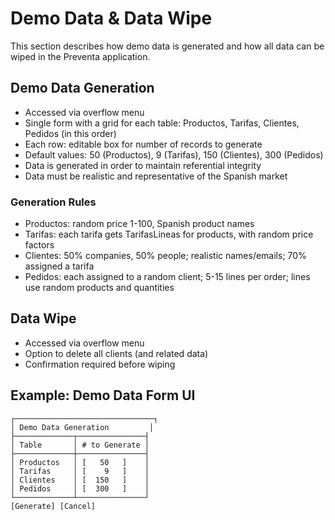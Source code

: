 # Demo Data & Data Wipe

This section describes how demo data is generated and how all data can be wiped in the Preventa application.

## Demo Data Generation
- Accessed via overflow menu
- Single form with a grid for each table: Productos, Tarifas, Clientes, Pedidos (in this order)
- Each row: editable box for number of records to generate
- Default values: 50 (Productos), 9 (Tarifas), 150 (Clientes), 300 (Pedidos)
- Data is generated in order to maintain referential integrity
- Data must be realistic and representative of the Spanish market

### Generation Rules
- Productos: random price 1-100, Spanish product names
- Tarifas: each tarifa gets TarifasLineas for products, with random price factors
- Clientes: 50% companies, 50% people; realistic names/emails; 70% assigned a tarifa
- Pedidos: each assigned to a random client; 5-15 lines per order; lines use random products and quantities

## Data Wipe
- Accessed via overflow menu
- Option to delete all clients (and related data)
- Confirmation required before wiping

## Example: Demo Data Form UI

```
┌───────────────────────────────┐
│ Demo Data Generation         │
├─────────────┬───────────────┤
│ Table       │ # to Generate │
├─────────────┼───────────────┤
│ Productos   │ [   50   ]    │
│ Tarifas     │ [    9   ]    │
│ Clientes    │ [  150   ]    │
│ Pedidos     │ [  300   ]    │
└─────────────┴───────────────┘
[Generate] [Cancel]
``` 